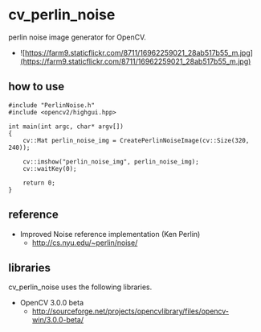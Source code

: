 cv_perlin_noise
====
perlin noise image generator for OpenCV.

* ![https://farm9.staticflickr.com/8711/16962259021_28ab517b55_m.jpg](https://farm9.staticflickr.com/8711/16962259021_28ab517b55_m.jpg)

how to use
----

    #include "PerlinNoise.h"
    #include <opencv2/highgui.hpp>
    
    int main(int argc, char* argv[])
    {
        cv::Mat perlin_noise_img = CreatePerlinNoiseImage(cv::Size(320, 240));
    
        cv::imshow("perlin_noise_img", perlin_noise_img);
        cv::waitKey(0);
    
    	return 0;
    }


reference
----
* Improved Noise reference implementation (Ken Perlin)
  * http://cs.nyu.edu/~perlin/noise/


libraries
----
cv_perlin_noise uses the following libraries.

  * OpenCV 3.0.0 beta
    * http://sourceforge.net/projects/opencvlibrary/files/opencv-win/3.0.0-beta/

